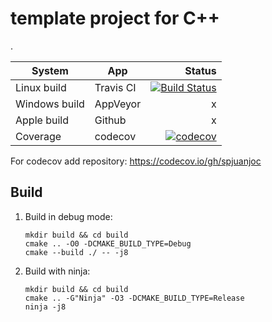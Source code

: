 # template project for C++

.

| System | App |Status|
|---|---|---:|
|Linux build   |Travis CI  | [![Build Status](https://www.travis-ci.com/spjuanjoc/template_project_cpp.svg?branch=main)](https://www.travis-ci.com/spjuanjoc/template_project_cpp) |
|Windows build |AppVeyor   | x |
|Apple build   |Github     | x |
|Coverage      |codecov    | [![codecov](https://codecov.io/gh/spjuanjoc/template_project_cpp/branch/main/graph/badge.svg)](https://codecov.io/gh/spjuanjoc/template_project_cpp) |

For codecov add repository: https://codecov.io/gh/spjuanjoc

## Build

1. Build in debug mode:

    ````
    mkdir build && cd build
    cmake .. -O0 -DCMAKE_BUILD_TYPE=Debug
    cmake --build ./ -- -j8
    ````

2. Build with ninja:

    ````
    mkdir build && cd build
    cmake .. -G"Ninja" -O3 -DCMAKE_BUILD_TYPE=Release
    ninja -j8
    ````
